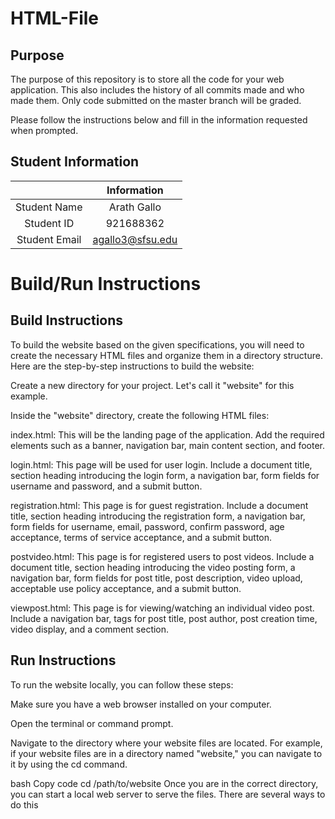 # HTML-File
## Purpose

The purpose of this repository is to store all the code for your web application. This also includes the history of all commits made and who made them. Only code submitted on the master branch will be graded.

Please follow the instructions below and fill in the information requested when prompted.

## Student Information

|               | Information   |
|:-------------:|:-------------:|
| Student Name  | Arath Gallo    |
| Student ID    | 921688362      |
| Student Email | agallo3@sfsu.edu   |



# Build/Run Instructions

## Build Instructions
To build the website based on the given specifications, you will need to create the necessary HTML files and organize them in a directory structure. Here are the step-by-step instructions to build the website:

Create a new directory for your project. Let's call it "website" for this example.

Inside the "website" directory, create the following HTML files:

index.html: This will be the landing page of the application. Add the required elements such as a banner, navigation bar, main content section, and footer.

login.html: This page will be used for user login. Include a document title, section heading introducing the login form, a navigation bar, form fields for username and password, and a submit button.

registration.html: This page is for guest registration. Include a document title, section heading introducing the registration form, a navigation bar, form fields for username, email, password, confirm password, age acceptance, terms of service acceptance, and a submit button.

postvideo.html: This page is for registered users to post videos. Include a document title, section heading introducing the video posting form, a navigation bar, form fields for post title, post description, video upload, acceptable use policy acceptance, and a submit button.

viewpost.html: This page is for viewing/watching an individual video post. Include a navigation bar, tags for post title, post author, post creation time, video display, and a comment section.
## Run Instructions
To run the website locally, you can follow these steps:

Make sure you have a web browser installed on your computer.

Open the terminal or command prompt.

Navigate to the directory where your website files are located. For example, if your website files are in a directory named "website," you can navigate to it by using the cd command.

bash
Copy code
cd /path/to/website
Once you are in the correct directory, you can start a local web server to serve the files. There are several ways to do this
